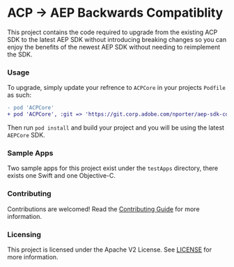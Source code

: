 # ACP -> AEP Backwards Compatiblity

This project contains the code required to upgrade from the existing ACP SDK to the latest AEP SDK without introducing breaking changes so you can enjoy the benefits of the newest AEP SDK without needing to reimplement the SDK.

### Usage
To upgrade, simply update your refrence to `ACPCore` in your projects `Podfile` as such:
```diff
- pod 'ACPCore'
+ pod 'ACPCore', :git => 'https://git.corp.adobe.com/nporter/aep-sdk-compatibility-ios.git', :branch => 'main'
```

Then run `pod install` and build your project and you will be using the latest `AEPCore` SDK.

### Sample Apps
Two sample apps for this project exist under the `testApps` directory, there exists one Swift and one Objective-C. 

### Contributing

Contributions are welcomed! Read the [Contributing Guide](./.github/CONTRIBUTING.md) for more information.

### Licensing

This project is licensed under the Apache V2 License. See [LICENSE](LICENSE) for more information.
